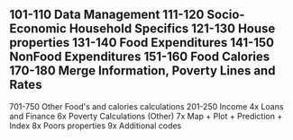 101-110 Data Management
111-120 Socio-Economic Household Specifics
121-130 House properties
131-140 Food Expenditures
141-150 NonFood Expenditures
151-160 Food Calories
170-180 Merge Information, Poverty Lines and Rates
------------------------------------
701-750 Other Food's and calories calculations
201-250 Income
4x Loans and Finance
6x Poverty Calculations (Other)
7x Map + Plot + Prediction + Index
8x Poors properties
9x Additional codes